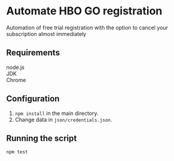 # Automate HBO GO registration
Automation of free trial registration 
with the option to cancel your subscription almost immediately

## Requirements
node.js  
JDK  
Chrome  

## Configuration
1. `npm install` in the main directory.
2. Change data in `json/credentials.json`.

## Running the script
`npm test`
